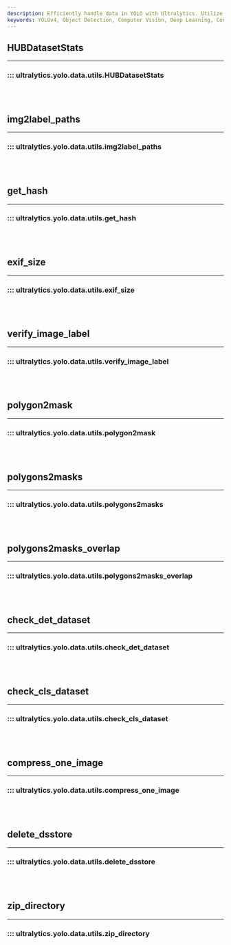 ```yaml
---
description: Efficiently handle data in YOLO with Ultralytics. Utilize HUBDatasetStats and customize dataset with these data utility functions.
keywords: YOLOv4, Object Detection, Computer Vision, Deep Learning, Convolutional Neural Network, CNN, Ultralytics Docs
---
```


## HUBDatasetStats
---
### ::: ultralytics.yolo.data.utils.HUBDatasetStats
<br><br>

## img2label_paths
---
### ::: ultralytics.yolo.data.utils.img2label_paths
<br><br>

## get_hash
---
### ::: ultralytics.yolo.data.utils.get_hash
<br><br>

## exif_size
---
### ::: ultralytics.yolo.data.utils.exif_size
<br><br>

## verify_image_label
---
### ::: ultralytics.yolo.data.utils.verify_image_label
<br><br>

## polygon2mask
---
### ::: ultralytics.yolo.data.utils.polygon2mask
<br><br>

## polygons2masks
---
### ::: ultralytics.yolo.data.utils.polygons2masks
<br><br>

## polygons2masks_overlap
---
### ::: ultralytics.yolo.data.utils.polygons2masks_overlap
<br><br>

## check_det_dataset
---
### ::: ultralytics.yolo.data.utils.check_det_dataset
<br><br>

## check_cls_dataset
---
### ::: ultralytics.yolo.data.utils.check_cls_dataset
<br><br>

## compress_one_image
---
### ::: ultralytics.yolo.data.utils.compress_one_image
<br><br>

## delete_dsstore
---
### ::: ultralytics.yolo.data.utils.delete_dsstore
<br><br>

## zip_directory
---
### ::: ultralytics.yolo.data.utils.zip_directory
<br><br>
